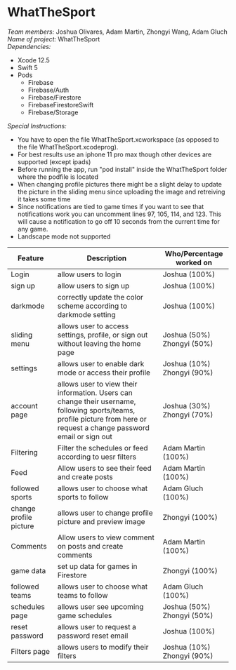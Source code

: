 # WhatTheSport <br>
*Team members:* Joshua Olivares, Adam Martin, Zhongyi Wang, Adam Gluch <br>
*Name of project:* WhatTheSport <br>
*Dependencies:*
- Xcode 12.5
- Swift 5
- Pods
  - Firebase
  - Firebase/Auth
  - Firebase/Firestore
  - FirebaseFirestoreSwift
  - Firebase/Storage 
<!-- end of the list -->
*Special Instructions:*
- You have to open the file WhatTheSport.xcworkspace (as opposed to the file
WhatTheSport.xcodeprog).
- For best results use an iphone 11 pro max though other devices are supported (except ipads)
- Before running the app, run "pod install" inside the WhatTheSport folder where the
podfile is located
- When changing profile pictures there might be a slight delay to update the picture in the
sliding menu since uploading the image and retreiving it takes some time
- Since notifications are tied to game times if you want to see that notifications work
you can uncomment lines 97, 105, 114, and 123. This will cause a notification to go off
10 seconds from the current time for any game. 
- Landscape mode not supported
<!-- end of the list -->


| Feature | Description | Who/Percentage worked on |
| ------- | ----------- | ------------------------ |
| Login | allow users to login | Joshua (100%) |
| sign up | allow users to sign up | Joshua (100%) |
| darkmode | correctly update the color scheme according to darkmode setting | Joshua (100%) |
| sliding menu | allows user to access settings, profile, or sign out without leaving the home page| Joshua (50%) Zhongyi (50%)|
| settings | allows user to enable dark mode or access their profile | Joshua (10%) Zhongyi (90%) |
| account page | allows user to view their information. Users can change their username, following sports/teams, profile picture from here or request a change password email or sign out   | Joshua (30%) Zhongyi (70%) |
| Filtering | Filter the schedules or feed according to uesr filters | Adam Martin (100%) |
| Feed | Allow users to see their feed and create posts | Adam Martin (100%) |
| followed sports | allows user to choose what sports to follow | Adam Gluch (100%) |
| change profile picture | allows user to change profile picture and preview image | Zhongyi (100%) |
| Comments | Allow users to view comment on posts and create comments | Adam Martin (100%) |
| game data | set up data for games in Firestore | Zhongyi (100%) |
| followed teams | allows user to choose what teams to follow | Adam Gluch (100%) |
| schedules page | allows user see upcoming game schedules | Joshua (50%) Zhongyi (50%) |
| reset password | allows user to request a password reset email | Joshua (100%) |
| Filters page | allows users to modify their filters | Joshua (10%) Zhongyi (90%) |
